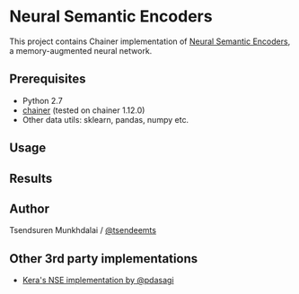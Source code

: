 # Neural Semantic Encoders #

This project contains Chainer implementation of [Neural Semantic Encoders](https://arxiv.org/abs/1607.04315), a memory-augmented neural network.

Prerequisites
-------------

- Python 2.7
- [chainer](http://chainer.org/) (tested on chainer 1.12.0)
- Other data utils: sklearn, pandas, numpy etc.


Usage
-----



Results
-------




Author
------

Tsendsuren Munkhdalai / [@tsendeemts](http://www.tsendeemts.com/)


Other 3rd party implementations
------
* [Kera's NSE implementation by @pdasagi](https://github.com/pdasigi/neural-semantic-encoders)